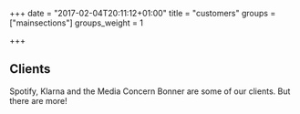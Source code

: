 +++
date = "2017-02-04T20:11:12+01:00"
title = "customers"
groups = ["mainsections"]
groups_weight = 1

+++

## Clients
Spotify, Klarna and the Media Concern Bonner are some of our clients. But there are more!
